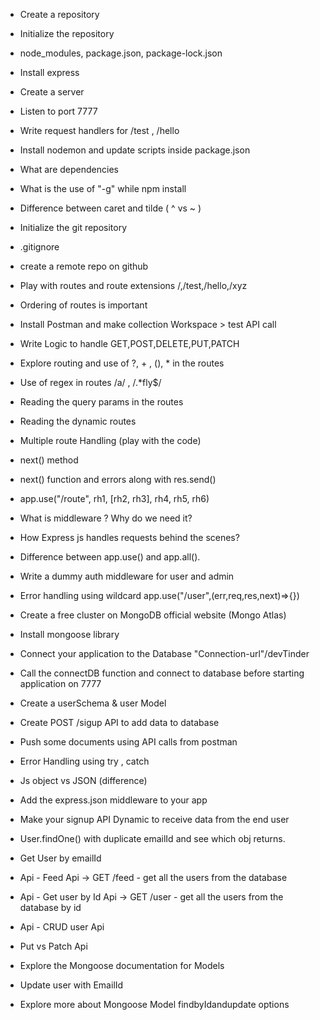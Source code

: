 - Create a repository
- Initialize the repository
- node_modules, package.json, package-lock.json
- Install express
- Create a server
- Listen to port 7777
- Write request handlers for /test , /hello
- Install nodemon and update scripts inside package.json
- What are dependencies
- What is the use of "-g" while npm install
- Difference between caret and tilde ( ^ vs ~ )

- Initialize the git repository
- .gitignore
- create a remote repo on github
- Play with routes and route extensions /,/test,/hello,/xyz
- Ordering of routes is important
- Install Postman and make collection Workspace > test API call
- Write Logic to handle GET,POST,DELETE,PUT,PATCH
- Explore routing and use of ?, + , (), \* in the routes
- Use of regex in routes /a/ , /.\*fly$/
- Reading the query params in the routes
- Reading the dynamic routes

- Multiple route Handling (play with the code)
- next() method
- next() function and errors along with res.send()
- app.use("/route", rh1, [rh2, rh3], rh4, rh5, rh6)
- What is middleware ? Why do we need it?
- How Express js handles requests behind the scenes?
- Difference between app.use() and app.all().
- Write a dummy auth middleware for user and admin 
- Error handling using wildcard app.use("/user",(err,req,res,next)=>{})


 - Create a free cluster on MongoDB official website (Mongo Atlas)
 - Install mongoose library
 - Connect your application to the Database "Connection-url"/devTinder
 - Call the connectDB function and connect to database before starting application on 7777
 - Create a userSchema & user Model
 - Create POST /sigup API to add data to database
 - Push some documents using API calls from postman
 - Error Handling using try , catch

 - Js object vs JSON (difference)
 - Add the express.json middleware to your app
 - Make your signup API Dynamic to receive data from the end user
 - User.findOne() with duplicate emailId and see which obj returns.
 - Get User by emailId
- Api - Feed Api -> GET /feed - get all the users from the database
- Api - Get user by Id Api -> GET /user - get all the users from the database by id
- Api - CRUD user Api
- Put vs Patch Api
- Explore the Mongoose documentation for Models
- Update user with EmailId
- Explore more about Mongoose Model findbyIdandupdate options


